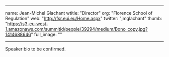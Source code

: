 
---
name: Jean-Michel Glachant
wtitle: "Director"
org: "Florence School of Regulation"
web: "http://fsr.eui.eu/Home.aspx"
twitter: "jmglachant"
thumb: "https://s3-eu-west-1.amazonaws.com/summitid/people/39294/medium/Bono_copy.jpg?1414688646"
full_image: ""

---

Speaker bio to be confirmed.
